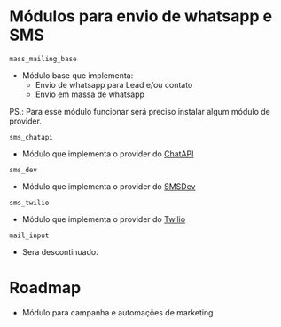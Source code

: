 # Módulos para envio de whatsapp e SMS

`mass_mailing_base`
* Módulo base que implementa:
   * Envio de whatsapp para Lead e/ou contato
   * Envio em massa de whatsapp 

PS.: Para esse módulo funcionar será preciso instalar algum módulo de provider.
 
`sms_chatapi`
* Módulo que implementa o provider do [ChatAPI](https://chat-api.com/en/?lang=EN)

`sms_dev`
* Módulo que implementa o provider do [SMSDev](https://www.smsdev.com.br/)

`sms_twilio`
* Módulo que implementa o provider do [Twilio](https://www.twilio.com/)

`mail_input`
* Sera descontinuado.



# Roadmap

- Módulo para campanha e automações de marketing
